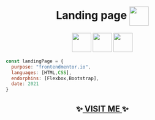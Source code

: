 <h1 align='center'>Landing page <img src="https://media2.giphy.com/media/WFZvB7VIXBgiz3oDXE/giphy.gif?cid=ecf05e47ifq1o4g06zq2ceh6ryid270cr66tpyn0z7fx56f5&rid=giphy.gif&ct=s" align='center' width="50">
</h1>

<p align='center' ><img src="https://media2.giphy.com/media/XAxylRMCdpbEWUAvr8/giphy.gif?cid=790b761118fd364e61212674c191594c8f6a6ccca6b2d8d9&rid=giphy.gif&ct=s" width="50"> 
<img src="https://media1.giphy.com/media/fsEaZldNC8A1PJ3mwp/giphy.gif?cid=790b7611f9975b4eecd0cb2ceced9fd4e8bcb7ff71df4034&rid=giphy.gif&ct=s" width="50"> 
<img src="https://media4.giphy.com/media/Sr8xDpMwVKOHUWDVRD/giphy.gif?cid=790b76119ed260a04d964739f3bcef8fc387aefce661c284&rid=giphy.gif&ct=s" width="50"></p>

```javascript
const landingPage = {
  purpose: "frontendmentor.io",
  languages: [HTML,CSS],
  endorphins: [Flexbox,Bootstrap],
  date: 2021
}
```

<h2 align='center'>✨<a href="https://kryptonitta.github.io/landing_page/"> VISIT ME </a>✨</h2>

